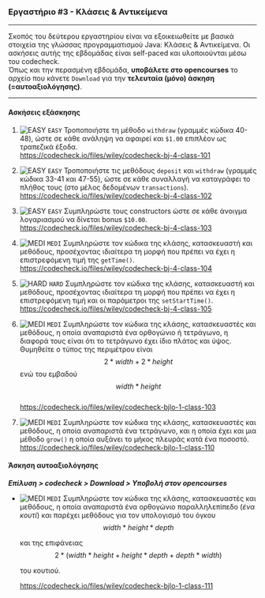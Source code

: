 ### Εργαστήριο #3 - Κλάσεις & Αντικείμενα
___
Σκοπός του δεύτερου εργαστηρίου είναι να εξοικειωθείτε με βασικά στοιχεία της γλώσσας προγραμματισμού Java: Κλάσεις & Αντικείμενα.
Οι ασκήσεις αυτής της εβδομάδας είναι self-paced και υλοποιούνται μέσω του codecheck.  
Όπως και την περασμένη εβδομάδα, **υποβάλετε στο opencourses** το αρχείο που κάνετε `Download` για την **τελευταία (μόνο) άσκηση (=αυτοαξιολόγησης)**.

___
#### Ασκήσεις εξάσκησης ####

1. ![EASY](https://via.placeholder.com/15/c5f015/c5f015.png) `EASY`
    Τροποποιήστε τη μέθοδο `withdraw` (γραμμές κώδικα 40-48), ώστε σε κάθε ανάληψη να αφαιρεί και `$1.00` επιπλέον ως τραπεζικά έξοδα.  
    https://codecheck.io/files/wiley/codecheck-bj-4-class-101

1. ![EASY](https://via.placeholder.com/15/c5f015/c5f015.png) `EASY`
    Τροποποιήστε τις μεθόδους `deposit` και `withdraw` (γραμμές κώδικα 33-41 και 47-55), ώστε σε κάθε συναλλαγή να καταγράφει το πλήθος τους (στο μέλος δεδομένων `transactions`).   
    https://codecheck.io/files/wiley/codecheck-bj-4-class-102

1. ![EASY](https://via.placeholder.com/15/c5f015/c5f015.png) `EASY`
    Συμπληρώστε τους constructors ώστε σε κάθε άνοιγμα λογαριασμού να δίνεται bonus `$10.00`.  
    https://codecheck.io/files/wiley/codecheck-bj-4-class-103

2. ![MEDI](https://via.placeholder.com/15/ffa500/ffa500.png) `MEDI`
    Συμπληρώστε τον κώδικα της κλάσης, κατασκευαστή και μεθόδους, προσέχοντας ιδιαίτερα τη μορφή που πρέπει να έχει η επιστρεφόμενη τιμή της `getTime()`.  
    https://codecheck.io/files/wiley/codecheck-bj-4-class-104

3. ![HARD](https://via.placeholder.com/15/f03c15/f03c15.png) `HARD`
    Συμπληρώστε τον κώδικα της κλάσης, κατασκευαστή και μεθόδους, προσέχοντας ιδιαίτερα τη μορφή που πρέπει να έχει η επιστρεφόμενη τιμή και οι παράμετροι της `setStartTime()`.  
    https://codecheck.io/files/wiley/codecheck-bj-4-class-105

2. ![MEDI](https://via.placeholder.com/15/ffa500/ffa500.png) `MEDI`
    Συμπληρώστε τον κώδικα της κλάσης, κατασκευαστές και μεθόδους, η οποία αναπαριστά ένα ορθογώνιο ή τετράγωνο, η διαφορά τους είναι ότι το τετράγωνο έχει ίδιο πλάτος και ύψος. Θυμηθείτε ο τύπος της περιμέτρου είναι
    $${2 * width + 2 * height}$$
    ενώ του εμβαδού
    $${width * height}$$        
    https://codecheck.io/files/wiley/codecheck-bjlo-1-class-103

2. ![MEDI](https://via.placeholder.com/15/ffa500/ffa500.png) `MEDI`
    Συμπληρώστε τον κώδικα της κλάσης, κατασκευαστές και μεθόδους, η οποία αναπαριστά ένα τετράγωνο, και η οποία έχει και μια μέθοδο `grow()` η οποία αυξάνει το μήκος πλευράς κατά ένα ποσοστό.
    https://codecheck.io/files/wiley/codecheck-bjlo-1-class-110


#### Άσκηση αυτοαξιολόγησης ####
_**Επίλυση > codecheck > Download > Υποβολή στον opencourses**_

*  ![MEDI](https://via.placeholder.com/15/ffa500/ffa500.png) `MEDI`
    Συμπληρώστε τον κώδικα της κλάσης, κατασκευαστές και μεθόδους, η οποία αναπαριστά ένα ορθογώνιο παραλληλεπίπεδο (_ένα κουτί_) και παρέχει μεθόδους για τον υπολογισμό του όγκου  
    $${ width * height * depth }$$  

    και της επιφάνειας  
    $${2 * (width * height + height * depth + depth * width)}$$  
    <!--$$\sqrt{width^2 + height^2 + depth^2}$$-->
    του κουτιού.

    https://codecheck.io/files/wiley/codecheck-bjlo-1-class-111
